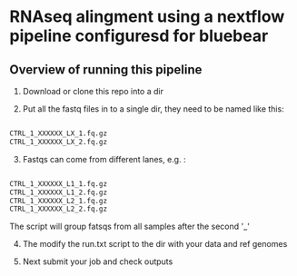 # RNAseq alingment using a nextflow pipeline configuresd for bluebear

## Overview of running this pipeline

1. Download or clone this repo into a dir

2. Put all the fastq files in to a single dir, they need to be named like this:

```bash

CTRL_1_XXXXXX_LX_1.fq.gz
CTRL_1_XXXXXX_LX_2.fq.gz

```

3. Fastqs can come from different lanes, e.g. :

```bash

CTRL_1_XXXXXX_L1_1.fq.gz
CTRL_1_XXXXXX_L1_2.fq.gz
CTRL_1_XXXXXX_L2_1.fq.gz
CTRL_1_XXXXXX_L2_2.fq.gz

```

The script will group fatsqs from all samples after the second '_'


4. The modify the run.txt script to the dir with your data and ref genomes

5. Next submit your job and check outputs

